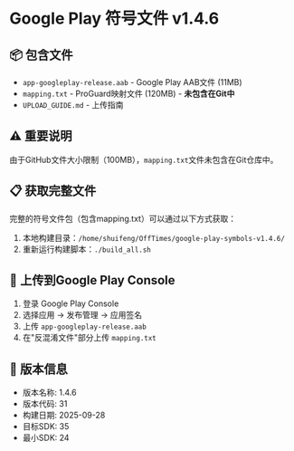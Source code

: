 # Google Play 符号文件 v1.4.6

## 📦 包含文件
- `app-googleplay-release.aab` - Google Play AAB文件 (11MB)
- `mapping.txt` - ProGuard映射文件 (120MB) - **未包含在Git中**
- `UPLOAD_GUIDE.md` - 上传指南

## ⚠️ 重要说明
由于GitHub文件大小限制（100MB），`mapping.txt`文件未包含在Git仓库中。

## 📋 获取完整文件
完整的符号文件包（包含mapping.txt）可以通过以下方式获取：
1. 本地构建目录：`/home/shuifeng/OffTimes/google-play-symbols-v1.4.6/`
2. 重新运行构建脚本：`./build_all.sh`

## 🚀 上传到Google Play Console
1. 登录 Google Play Console
2. 选择应用 → 发布管理 → 应用签名
3. 上传 `app-googleplay-release.aab`
4. 在"反混淆文件"部分上传 `mapping.txt`

## 📝 版本信息
- 版本名称: 1.4.6
- 版本代码: 31
- 构建日期: 2025-09-28
- 目标SDK: 35
- 最小SDK: 24
